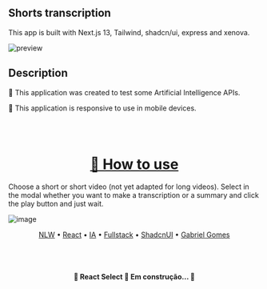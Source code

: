 ## Shorts transcription

This app is built with Next.js 13, Tailwind, shadcn/ui, express and xenova.

![preview](https://github.com/GgvGomes/nlw_AI_foundations/assets/80273727/6c07ff0b-a44f-4529-b5ef-d2e5b670537b)

## Description

<p>🚀 This application was created to test some Artificial Intelligence APIs.<p>
<p>📱 This application is responsive to use in mobile devices.<p>
<br/><br/>

<h1 align="center">
    <a href="https://pt-br.reactjs.org/">🔗 How to use</a>
</h1>

Choose a short or short video (not yet adapted for long videos). 
Select in the modal whether you want to make a transcription or a summary and click the play button and just wait.

![image](https://github.com/GgvGomes/nlw_AI_foundations/assets/80273727/135fef46-72f0-4771-b4a4-d0eeae38bddd)

<p align="center">
 <a href="#objetivo">NLW</a> •
 <a href="#roadmap">React</a> • 
 <a href="#tecnologias">IA</a> • 
 <a href="#contribuicao">Fullstack</a> • 
 <a href="#licenc-a">ShadcnUI</a> • 
 <a href="#autor">Gabriel Gomes</a>
</p>

<br/><br/>
<h4 align="center"> 
	🚧  React Select 🚀 Em construção...  🚧
</h4>
